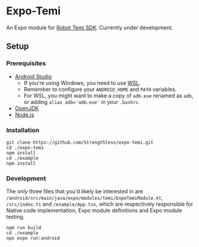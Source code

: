 # Expo-Temi
An Expo module for [Robot Temi SDK](https://github.com/robotemi/sdk). Currently under development.

## Setup
### Prerequisites
- [Android Studio](https://docs.expo.dev/workflow/android-studio-emulator/#set-up-a-virtual-device) 
    - If you're using Windows, you need to use [WSL](https://learn.microsoft.com/en-us/windows/wsl/install).
    - Remember to configure your `ANDROID_HOME` and `PATH` variables. 
    - For WSL, you might want to make a copy of `adb.exe` renamed as `adb`, or adding `alias adb='adb.exe'` in your `.bashrc`.
- [OpenJDK](https://openjdk.org/)
- [Node.js](https://nodejs.org/en/download)
### Installation
```
git clone https://github.com/Strengthless/expo-temi.git
cd ./expo-temi
npm install
cd ./example
npm install
```
### Development
The only three files that you'd likely be interested in are `/android/src/main/java/expo/modules/temi/ExpoTemiModule.kt`, `/src/index.ts` and `/example/App.tsx`, which are respectively responsible for Native code implementation, Expo module definitions and Expo module testing.
```
npm run build
cd ./example
npx expo run:android
```